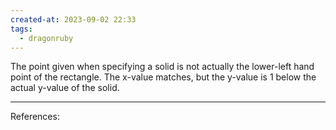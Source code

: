 ```yaml
---
created-at: 2023-09-02 22:33
tags:
  - dragonruby
---
```

The point given when specifying a solid is not actually the lower-left hand point of the rectangle. The x-value matches, but the y-value is 1 below the actual y-value of the solid.


---
References:

